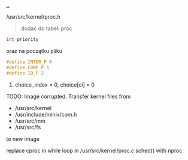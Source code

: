 [..](../soi.md)

/usr/src/kernel/proc.h

> dodać do tabeli proc

```c
int priority
```

oraz na początku pliku

```c
#define INTER_P 0
#define COMP_P 1
#define IO_P 2
```

1. choice_index = 0, choice[ci] = 0


TODO: Image corrupted. Transfer kernel files from 
- /usr/src/kernel
- /usr/include/minix/com.h
- /usr/src/mm
- /usr/src/fs

to new image

replace cproc in while loop in /usr/src/kernel/proc.c sched() with nproc
